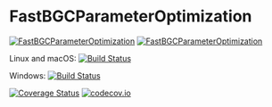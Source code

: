 # FastBGCParameterOptimization

[![FastBGCParameterOptimization](http://pkg.briochemc.org/badges/FastBGCParameterOptimization_0.6.svg)](http://pkg.briochemc.org/?pkg=FastBGCParameterOptimization)
[![FastBGCParameterOptimization](http://pkg.briochemc.org/badges/FastBGCParameterOptimization_0.7.svg)](http://pkg.briochemc.org/?pkg=FastBGCParameterOptimization)

Linux and macOS: [![Build Status](https://travis-ci.org/:%sbriochemc/FastBGCParameterOptimization.jl.svg?branch=master)](https://travis-ci.org/briochemc/FastBGCParameterOptimization.jl)

Windows: [![Build Status](https://ci.appveyor.com/api/projects/status/github/briochemc/FastBGCParameterOptimization.jl?branch=master&svg=true)](https://ci.appveyor.com/project/briochemc/FastBGCParameterOptimization-jl/branch/master)

[![Coverage Status](https://coveralls.io/repos/briochemc/FastBGCParameterOptimization.jl/badge.svg?branch=master)](https://coveralls.io/r/briochemc/FastBGCParameterOptimization.jl?branch=master)
[![codecov.io](http://codecov.io/github/briochemc/FastBGCParameterOptimization.jl/coverage.svg?branch=master)](http://codecov.io/github/briochemc/FastBGCParameterOptimization.jl?branch=master)
